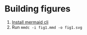 # Building figures

1. [Install mermaid cli](https://github.com/mermaid-js/mermaid-cli)
2. Run `mmdc -i fig1.mmd -o fig1.svg`